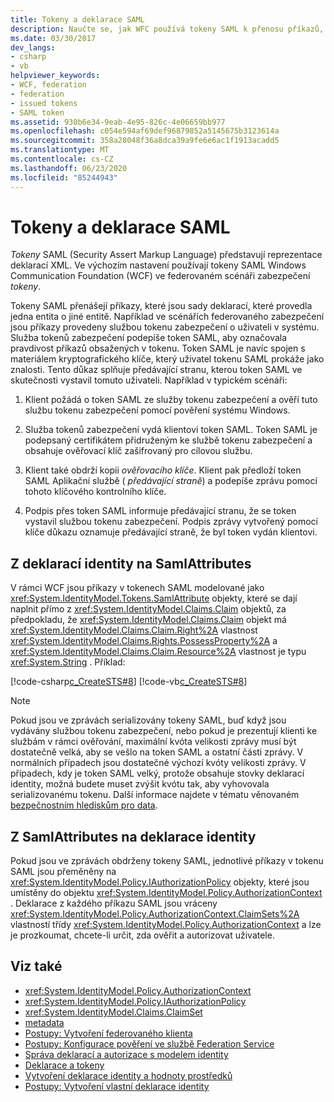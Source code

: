 ```yaml
---
title: Tokeny a deklarace SAML
description: Naučte se, jak WFC používá tokeny SAML k přenosu příkazů, které jsou sadami deklarací, které provedla jedna entita o jiné entitě.
ms.date: 03/30/2017
dev_langs:
- csharp
- vb
helpviewer_keywords:
- WCF, federation
- federation
- issued tokens
- SAML token
ms.assetid: 930b6e34-9eab-4e95-826c-4e06659bb977
ms.openlocfilehash: c054e594af69def96879852a5145675b3123614a
ms.sourcegitcommit: 358a28048f36a8dca39a9fe6e6ac1f1913acadd5
ms.translationtype: MT
ms.contentlocale: cs-CZ
ms.lasthandoff: 06/23/2020
ms.locfileid: "85244943"
---
```

# <a name="saml-tokens-and-claims"></a>Tokeny a deklarace SAML
*Tokeny* SAML (Security Assert Markup Language) představují reprezentace deklarací XML. Ve výchozím nastavení používají tokeny SAML Windows Communication Foundation (WCF) ve federovaném scénáři zabezpečení *tokeny*.  
  
 Tokeny SAML přenášejí příkazy, které jsou sady deklarací, které provedla jedna entita o jiné entitě. Například ve scénářích federovaného zabezpečení jsou příkazy provedeny službou tokenu zabezpečení o uživateli v systému. Služba tokenů zabezpečení podepíše token SAML, aby označovala pravdivost příkazů obsažených v tokenu. Token SAML je navíc spojen s materiálem kryptografického klíče, který uživatel tokenu SAML prokáže jako znalosti. Tento důkaz splňuje předávající stranu, kterou token SAML ve skutečnosti vystavil tomuto uživateli. Například v typickém scénáři:  
  
1. Klient požádá o token SAML ze služby tokenu zabezpečení a ověří tuto službu tokenu zabezpečení pomocí pověření systému Windows.  
  
2. Služba tokenů zabezpečení vydá klientovi token SAML. Token SAML je podepsaný certifikátem přidruženým ke službě tokenu zabezpečení a obsahuje ověřovací klíč zašifrovaný pro cílovou službu.  
  
3. Klient také obdrží kopii *ověřovacího klíče*. Klient pak předloží token SAML Aplikační službě ( *předávající straně*) a podepíše zprávu pomocí tohoto klíčového kontrolního klíče.  
  
4. Podpis přes token SAML informuje předávající stranu, že se token vystavil službou tokenu zabezpečení. Podpis zprávy vytvořený pomocí klíče důkazu oznamuje předávající straně, že byl token vydán klientovi.  
  
## <a name="from-claims-to-samlattributes"></a>Z deklarací identity na SamlAttributes  
 V rámci WCF jsou příkazy v tokenech SAML modelované jako <xref:System.IdentityModel.Tokens.SamlAttribute> objekty, které se dají naplnit přímo z <xref:System.IdentityModel.Claims.Claim> objektů, za předpokladu, že <xref:System.IdentityModel.Claims.Claim> objekt má <xref:System.IdentityModel.Claims.Claim.Right%2A> vlastnost <xref:System.IdentityModel.Claims.Rights.PossessProperty%2A> a <xref:System.IdentityModel.Claims.Claim.Resource%2A> vlastnost je typu <xref:System.String> . Příklad:  
  
 [!code-csharp[c_CreateSTS#8](../../../../samples/snippets/csharp/VS_Snippets_CFX/c_creatests/cs/source.cs#8)]
 [!code-vb[c_CreateSTS#8](../../../../samples/snippets/visualbasic/VS_Snippets_CFX/c_creatests/vb/source.vb#8)]  
  
> [!NOTE]
> Pokud jsou ve zprávách serializovány tokeny SAML, buď když jsou vydávány službou tokenu zabezpečení, nebo pokud je prezentují klienti ke službám v rámci ověřování, maximální kvóta velikosti zprávy musí být dostatečně velká, aby se vešlo na token SAML a ostatní části zprávy. V normálních případech jsou dostatečné výchozí kvóty velikosti zprávy. V případech, kdy je token SAML velký, protože obsahuje stovky deklarací identity, možná budete muset zvýšit kvótu tak, aby vyhovovala serializovanému tokenu. Další informace najdete v tématu věnovaném [bezpečnostním hlediskům pro data](security-considerations-for-data.md).  
  
## <a name="from-samlattributes-to-claims"></a>Z SamlAttributes na deklarace identity  
 Pokud jsou ve zprávách obdrženy tokeny SAML, jednotlivé příkazy v tokenu SAML jsou přeměněny na <xref:System.IdentityModel.Policy.IAuthorizationPolicy> objekty, které jsou umístěny do objektu <xref:System.IdentityModel.Policy.AuthorizationContext> . Deklarace z každého příkazu SAML jsou vráceny <xref:System.IdentityModel.Policy.AuthorizationContext.ClaimSets%2A> vlastností třídy <xref:System.IdentityModel.Policy.AuthorizationContext> a lze je prozkoumat, chcete-li určit, zda ověřit a autorizovat uživatele.  
  
## <a name="see-also"></a>Viz také

- <xref:System.IdentityModel.Policy.AuthorizationContext>
- <xref:System.IdentityModel.Policy.IAuthorizationPolicy>
- <xref:System.IdentityModel.Claims.ClaimSet>
- [metadata](federation.md)
- [Postupy: Vytvoření federovaného klienta](how-to-create-a-federated-client.md)
- [Postupy: Konfigurace pověření ve službě Federation Service](how-to-configure-credentials-on-a-federation-service.md)
- [Správa deklarací a autorizace s modelem identity](managing-claims-and-authorization-with-the-identity-model.md)
- [Deklarace a tokeny](claims-and-tokens.md)
- [Vytvoření deklarace identity a hodnoty prostředků](claim-creation-and-resource-values.md)
- [Postupy: Vytvoření vlastní deklarace identity](../extending/how-to-create-a-custom-claim.md)

